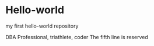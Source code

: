 # Hello-world
my first hello-world repository

DBA Professional, triathlete, coder
The fifth line is reserved
